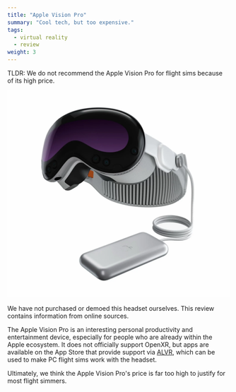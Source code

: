```yaml
---
title: "Apple Vision Pro"
summary: "Cool tech, but too expensive."
tags:
  - virtual reality
  - review
weight: 3
---
```


TLDR: We do not recommend the Apple Vision Pro for flight sims because of its high price.

![](images/headset.webp)

We have not purchased or demoed this headset ourselves. This review contains information from online sources.

The Apple Vision Pro is an interesting personal productivity and entertainment device, especially for people who are already within the Apple ecosystem. It does not officially support OpenXR, but apps are available on the App Store that provide support via [ALVR](https://github.com/alvr-org/ALVR), which can be used to make PC flight sims work with the headset.

Ultimately, we think the Apple Vision Pro's price is far too high to justify for most flight simmers.
